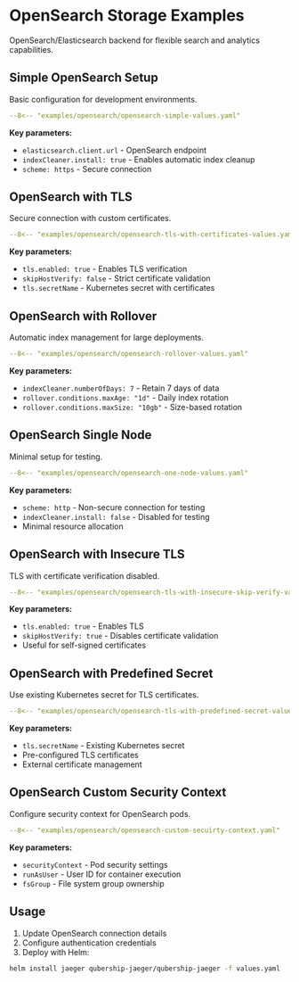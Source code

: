 # OpenSearch Storage Examples

OpenSearch/Elasticsearch backend for flexible search and analytics capabilities.

## Simple OpenSearch Setup

Basic configuration for development environments.

```yaml title="opensearch-simple-values.yaml"
--8<-- "examples/opensearch/opensearch-simple-values.yaml"
```

**Key parameters:**
- `elasticsearch.client.url` - OpenSearch endpoint
- `indexCleaner.install: true` - Enables automatic index cleanup
- `scheme: https` - Secure connection

## OpenSearch with TLS

Secure connection with custom certificates.

```yaml title="opensearch-tls-with-certificates-values.yaml"
--8<-- "examples/opensearch/opensearch-tls-with-certificates-values.yaml"
```

**Key parameters:**
- `tls.enabled: true` - Enables TLS verification
- `skipHostVerify: false` - Strict certificate validation
- `tls.secretName` - Kubernetes secret with certificates

## OpenSearch with Rollover

Automatic index management for large deployments.

```yaml title="opensearch-rollover-values.yaml"
--8<-- "examples/opensearch/opensearch-rollover-values.yaml"
```

**Key parameters:**
- `indexCleaner.numberOfDays: 7` - Retain 7 days of data
- `rollover.conditions.maxAge: "1d"` - Daily index rotation
- `rollover.conditions.maxSize: "10gb"` - Size-based rotation

## OpenSearch Single Node

Minimal setup for testing.

```yaml title="opensearch-one-node-values.yaml"
--8<-- "examples/opensearch/opensearch-one-node-values.yaml"
```

**Key parameters:**
- `scheme: http` - Non-secure connection for testing
- `indexCleaner.install: false` - Disabled for testing
- Minimal resource allocation

## OpenSearch with Insecure TLS

TLS with certificate verification disabled.

```yaml title="opensearch-tls-with-insecure-skip-verify-values.yaml"
--8<-- "examples/opensearch/opensearch-tls-with-insecure-skip-verify-values.yaml"
```

**Key parameters:**
- `tls.enabled: true` - Enables TLS
- `skipHostVerify: true` - Disables certificate validation
- Useful for self-signed certificates

## OpenSearch with Predefined Secret

Use existing Kubernetes secret for TLS certificates.

```yaml title="opensearch-tls-with-predefined-secret-values.yaml"
--8<-- "examples/opensearch/opensearch-tls-with-predefined-secret-values.yaml"
```

**Key parameters:**
- `tls.secretName` - Existing Kubernetes secret
- Pre-configured TLS certificates
- External certificate management

## OpenSearch Custom Security Context

Configure security context for OpenSearch pods.

```yaml title="opensearch-custom-secuirty-context.yaml"
--8<-- "examples/opensearch/opensearch-custom-secuirty-context.yaml"
```

**Key parameters:**
- `securityContext` - Pod security settings
- `runAsUser` - User ID for container execution
- `fsGroup` - File system group ownership

## Usage

1. Update OpenSearch connection details
2. Configure authentication credentials
3. Deploy with Helm:

```bash
helm install jaeger qubership-jaeger/qubership-jaeger -f values.yaml
```
